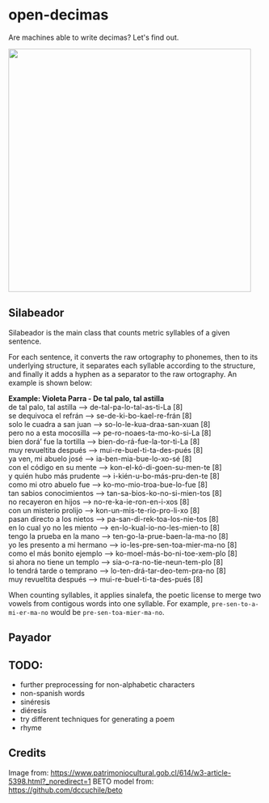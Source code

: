 # open-decimas

Are machines able to write decimas? Let's find out.

<img src="https://user-images.githubusercontent.com/61199264/103969615-34d3bf00-515e-11eb-8a62-e6c0fb96e760.png" width="480">

## Silabeador

Silabeador is the main class that counts metric syllables of a given sentence.

For each sentence, it converts the raw ortography to phonemes, then to its underlying structure, it separates each syllable according to the structure, and finally it adds a hyphen as a separator to the raw ortography. An example is shown below:

**Example: Violeta Parra - De tal palo, tal astilla**\
de tal palo, tal astilla --> de-tal-pa-lo-tal-as-ti-La [8]\
se dequivoca el refrán --> se-de-ki-bo-kael-re-frán [8]\
solo le cuadra a san juan --> so-lo-le-kua-draa-san-xuan [8]\
pero no a esta mocosilla --> pe-ro-noaes-ta-mo-ko-si-La [8]\
bien dorá’ fue la tortilla --> bien-do-rá-fue-la-tor-ti-La [8]\
muy revueltita después --> mui-re-buel-ti-ta-des-pués [8]\
ya ven, mi abuelo josé --> ia-ben-mia-bue-lo-xo-sé [8]\
con el código en su mente --> kon-el-kó-di-goen-su-men-te [8]\
y quién hubo más prudente --> i-kién-u-bo-más-pru-den-te [8]\
como mi otro abuelo fue --> ko-mo-mio-troa-bue-lo-fue [8]\
tan sabios conocimientos --> tan-sa-bios-ko-no-si-mien-tos [8]\
no recayeron en hijos --> no-re-ka-ie-ron-en-i-xos [8]\
con un misterio prolijo --> kon-un-mis-te-rio-pro-li-xo [8]\
pasan directo a los nietos --> pa-san-di-rek-toa-los-nie-tos [8]\
en lo cual yo no les miento --> en-lo-kual-io-no-les-mien-to [8]\
tengo la prueba en la mano --> ten-go-la-prue-baen-la-ma-no [8]\
yo les presento a mi hermano --> io-les-pre-sen-toa-mier-ma-no [8]\
como el más bonito ejemplo --> ko-moel-más-bo-ni-toe-xem-plo [8]\
si ahora no tiene un templo --> sia-o-ra-no-tie-neun-tem-plo [8]\
lo tendrá tarde o temprano --> lo-ten-drá-tar-deo-tem-pra-no [8]\
muy revueltita después --> mui-re-buel-ti-ta-des-pués [8]

When counting syllables, it applies sinalefa, the poetic license to merge two vowels from contigous words into one syllable. For example, `pre-sen-to-a-mi-er-ma-no` would be `pre-sen-toa-mier-ma-no`.

## Payador




## TODO:
- further preprocessing for non-alphabetic characters
- non-spanish words
- sinéresis
- diéresis
- try different techniques for generating a poem
- rhyme

## Credits
Image from: https://www.patrimoniocultural.gob.cl/614/w3-article-5398.html?_noredirect=1
BETO model from: https://github.com/dccuchile/beto

